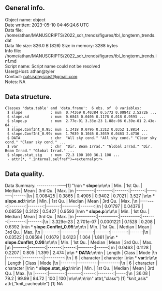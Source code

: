<!-- This is a markdown file. -->


 General info.
---------------

Object name:    object      
Date written:   2023-05-10 04:46:24.6 UTC  
Data file:      /home/athan/MANUSCRIPTS/2022_sdr_trends/figures/tbl_longterm_trends.dat      
Data file size: 826.0 B (826) 
Size in memory: 3288 bytes      
Info file:      /home/athan/MANUSCRIPTS/2022_sdr_trends/figures/tbl_longterm_trends.inf.md      
Script name:    Script name could not be resolved      
User@Host:      athan@tyler   
Contact:        <natsisphysicist@gmail.com>      
Notes:          NA      


 Data structure.
-----------------

```
Classes 'data.table' and 'data.frame':	6 obs. of  8 variables:
 $ slope             : num  0.74369 0.40384 0.5772 0.00842 3.52726 ...
 $ slope.sd          : num  0.6843 0.0406 0.1178 0.018 0.9593 ...
 $ slope.p           : num  2.77e-01 3.33e-23 1.08e-06 6.39e-01 2.43e-04 ...
 $ slope.ConfInt_0.95: num  1.3418 0.0796 0.2312 0.0352 1.8814 ...
 $ slope.ConfInt_0.99: num  1.7639 0.1046 0.3039 0.0463 2.4736 ...
 $ DATA              : chr  "All sky cond." "All sky cond." "Clear sky cond." "Clear sky cond." ...
 $ var               : chr  "Dir. Beam Irrad." "Global Irrad." "Dir. Beam Irrad." "Global Irrad." ...
 $ slope.stat_sig    : num  72.3 100 100 36.1 100 ...
 - attr(*, ".internal.selfref")=<externalptr> 
```


 Data quality.
---------------
 Data Summary.
---------------[1] "\n\n  * **slope**:\n\n\n    |     Min. | 1st Qu. | Median |   Mean | 3rd Qu. |  Max. |\n    |---------:|--------:|-------:|-------:|--------:|------:|\n    | 0.008425 |  0.3865 | 0.4905 | 0.9402 |  0.7021 | 3.527 |\n\n  * **slope.sd**:\n\n\n    |    Min. | 1st Qu. |  Median |   Mean | 3rd Qu. |   Max. |\n    |--------:|--------:|--------:|-------:|--------:|-------:|\n    | 0.01797 | 0.04379 | 0.08559 | 0.3122 |  0.5427 | 0.9593 |\n\n  * **slope.p**:\n\n\n    |      Min. |   1st Qu. |    Median |   Mean | 3rd Qu. |   Max. |\n    |----------:|----------:|----------:|-------:|--------:|-------:|\n    | 3.329e-23 | 2.701e-07 | 0.0001221 | 0.1528 |   0.208 | 0.6392 |\n\n  * **slope.ConfInt_0.95**:\n\n\n    |    Min. | 1st Qu. | Median |   Mean | 3rd Qu. |  Max. |\n    |--------:|--------:|-------:|-------:|--------:|------:|\n    | 0.03522 | 0.08584 | 0.1679 | 0.6123 |   1.064 | 1.881 |\n\n  * **slope.ConfInt_0.99**:\n\n\n    |   Min. | 1st Qu. | Median |  Mean | 3rd Qu. |  Max. |\n    |-------:|--------:|-------:|------:|--------:|------:|\n    | 0.0463 |  0.1128 | 0.2207 | 0.805 |   1.399 | 2.474 |\n\n  * **DATA**:\n\n\n    | Length |     Class |      Mode |\n    |-------:|----------:|----------:|\n    |      6 | character | character |\n\n  * **var**:\n\n\n    | Length |     Class |      Mode |\n    |-------:|----------:|----------:|\n    |      6 | character | character |\n\n  * **slope.stat_sig**:\n\n\n    |  Min. | 1st Qu. | Median |  Mean | 3rd Qu. | Max. |\n    |------:|--------:|-------:|------:|--------:|-----:|\n    | 36.08 |    79.2 |  99.99 | 84.72 |     100 |  100 |\n\n\n<!-- end of list -->\n\n\n"
attr(,"class")
[1] "knit_asis"
attr(,"knit_cacheable")
[1] NA
